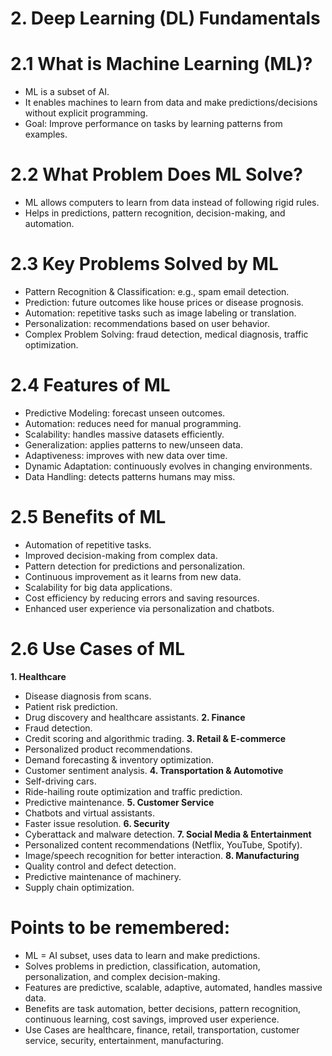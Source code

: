 # 2.  Deep Learning (DL) Fundamentals
# 2.1 What is Machine Learning (ML)?
- ML is a subset of AI.
- It enables machines to learn from data and make predictions/decisions without explicit programming.
- Goal: Improve performance on tasks by learning patterns from examples.
# 2.2 What Problem Does ML Solve?
- ML allows computers to learn from data instead of following rigid rules.
- Helps in predictions, pattern recognition, decision-making, and automation.
# 2.3 Key Problems Solved by ML
- Pattern Recognition & Classification: e.g., spam email detection.
- Prediction: future outcomes like house prices or disease prognosis.
- Automation: repetitive tasks such as image labeling or translation.
- Personalization: recommendations based on user behavior.
- Complex Problem Solving: fraud detection, medical diagnosis, traffic optimization.
# 2.4 Features of ML
- Predictive Modeling: forecast unseen outcomes.
- Automation: reduces need for manual programming.
- Scalability: handles massive datasets efficiently.
- Generalization: applies patterns to new/unseen data.
- Adaptiveness: improves with new data over time.
- Dynamic Adaptation: continuously evolves in changing environments.
- Data Handling: detects patterns humans may miss.
# 2.5 Benefits of ML
- Automation of repetitive tasks.
- Improved decision-making from complex data.
- Pattern detection for predictions and personalization.
- Continuous improvement as it learns from new data.
- Scalability for big data applications.
- Cost efficiency by reducing errors and saving resources.
- Enhanced user experience via personalization and chatbots.
# 2.6 Use Cases of ML
**1. Healthcare**
- Disease diagnosis from scans.
- Patient risk prediction.
- Drug discovery and healthcare assistants.
**2. Finance**
- Fraud detection.
- Credit scoring and algorithmic trading.
**3. Retail & E-commerce**
- Personalized product recommendations.
- Demand forecasting & inventory optimization.
- Customer sentiment analysis.
**4. Transportation & Automotive**
- Self-driving cars.
- Ride-hailing route optimization and traffic prediction.
- Predictive maintenance.
**5. Customer Service**
- Chatbots and virtual assistants.
- Faster issue resolution.
**6. Security**
- Cyberattack and malware detection.
**7. Social Media & Entertainment**
- Personalized content recommendations (Netflix, YouTube, Spotify).
- Image/speech recognition for better interaction.
**8. Manufacturing**
- Quality control and defect detection.
- Predictive maintenance of machinery.
- Supply chain optimization.
# Points to be remembered:
- ML = AI subset, uses data to learn and make predictions.
- Solves problems in prediction, classification, automation, personalization, and complex decision-making.
- Features are predictive, scalable, adaptive, automated, handles massive data.
- Benefits are task automation, better decisions, pattern recognition, continuous learning, cost savings, improved user experience.
- Use Cases are healthcare, finance, retail, transportation, customer service, security, entertainment, manufacturing.

